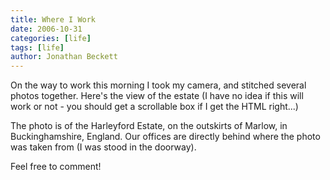 ```yaml
---
title: Where I Work
date: 2006-10-31
categories: [life]
tags: [life]
author: Jonathan Beckett
---
```


On the way to work this morning I took my camera, and stitched several photos together. Here's the view of the estate (I have no idea if this will work or not - you should get a scrollable box if I get the HTML right...)

The photo is of the Harleyford Estate, on the outskirts of Marlow, in Buckinghamshire, England. Our offices are directly behind where the photo was taken from (I was stood in the doorway).

Feel free to comment!
